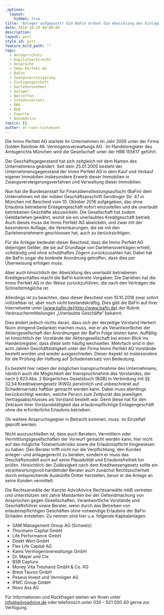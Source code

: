```yaml
---
_options:
  layout:
    hidden: true
title: 'Anleger aufgepasst! Die BaFin ordnet die Abwicklung des Einlagen- und Kreditgeschäfts der Immo Perfekt AG an'
date: 2016-10-28 00:00:00
description:
layout: post
style_id: post
feature_bild_path: ""
tags:
  - Anlegerschutz
  - Kapitalmarktrecht
  - Ansprüche
  - Immo Perfekt AG
  - BaFin
  - Zwangsversteigerung
  - Einlagengeschäft
  - Darlehensnehmer
  - Anleger
  - Betroffen
  - Schadensersatz
  - KWG
  - BGB
  - Experte
  - AdvoAdvice
topics: []
author: dr-sven-tintemann
---
```



Die Immo Perfekt AG startete ihr Unternehmen im Jahr 2005 unter der Firma Golden Rainbow 46. Vermögensverwaltungs AG.  Im Handelsregister des Amtsgerichts München wird die Gesellschaft unter der HRB 155617 geführt.

Der Geschäftsgegenstand hat sich zeitgleich mit dem Namen des Unternehmens geändert. Seit dem 25.01.2005 besteht der Unternehmensgegenstand der Immo Perfekt AG in dem Kauf und Verkauf eigener Immobilien insbesondere Erwerb dieser Immobilien in Zwangsversteigerungsverfahren und Verwaltung dieser Immobilien

Nun hat die Bundesanstalt für Finanzdienstleistungsaufsicht (BaFin) dem Unternehmen mit der noblen Geschäftsanschrift Sendlinger Str. 47 in München mit Bescheid vom 10. Oktober 2016 aufgegeben, das ohne Erlaubnis betriebene Einlagengeschäft sofort einzustellen und die unerlaubt betriebenen Geschäfte abzuwickeln. Die Gesellschaft hat zudem Gelddarlehen gewährt, womit sie ein unerlaubtes Kreditgeschäft betrieb. Auch dieses muss die Immo Perfekt AG abwickeln, und zwar mit der besonderen Auflage, die Vereinbarungen, die sie mit den Darlehensnehmern geschlossen hat, auch zu berücksichtigen.

Für die Anleger bedeutet dieser Bescheid, dass die Immo Perfekt AG diejenigen Gelder, die sie auf Grundlage von Darlehensverträgen erhielt, vollständig und ohne schuldhaftes Zögern zurückzuzahlen hat. Dabei hat die BaFin sogar die konkrete Anordnung getroffen, dass dies per Überweisung erfolgen muss.

Aber auch hinsichtlich der Abwicklung des unerlaubt betriebenen Kreditgeschäftes macht die BaFin konkrete Vorgaben: Die Darlehen hat die Immo Perfekt AG in der Weise zurückzuführen, die nach den Verträgen die Schnellstmögliche ist.

Allerdings ist zu beachten, dass dieser Bescheid vom 10.10.2016 zwar sofort vollziehbar ist, aber noch nicht bestandskräftig. Dies gibt die BaFin auf ihrer Internetseite unter [www.bafin.de](http://www.bafin.de) der Rubrik Verbrauchermitteilungen „Unerlaubte Geschäfte“ bekannt.

Dies ändert jedoch nichts daran, dass sich der derzeitige Vorstand Herbert Nunn dringend Gedanken machen muss, wie er als Verantwortlicher der Aktiengesellschaft den Anordnungen der BaFin Folge leisten kann. Auffällig ist hinsichtlich der Vorstände der Aktiengesellschaft bei einem Blick ins Handelsregister, dass diese sehr häufig wechselten. Mehrfach sind in den acht Jahren Geschäftstätigkeit unter der Firma Immo Perfekt AG Vorstände bestellt worden und wieder ausgeschieden. Dieser Aspekt ist insbesondere für die Prüfung der Haftung auf Schadensersatz von Bedeutung.

Es besteht hier neben der möglichen Inanspruchnahme des Unternehmens, nämlich auch die Möglichkeit der Inanspruchnahme des Vorstandes, der nach § 823 Abs. 2 Bürgerliches Gesetzbuch (BGB) in Verbindung mit §§ 32,54 Kreditwesengesetz (KWG) persönlich und unbeschränkt auf Schadensersatz haftbar gemacht werden kann. Dabei muss allerdings berücksichtigt werden, welche Person zum Zeitpunkt des jeweiligen Vertragsabschlusses als Vorstand bestellt war. Denn diese hat für den Zeitraum ihrer Vorstandstätigkeit das erlaubnispflichtige Einlagengeschäft ohne die erforderliche Erlaubnis betrieben.

Ob weitere Anspruchsgegner in Betracht kommen, muss  im Einzelfall geprüft werden.

Nicht auszuschließen ist, dass auch Beratern, Vermittlern oder Vermittlungsgesellschaften der Vorwurf gemacht werden kann, hier nicht auf das mögliche Totalverlustrisiko sowie die Erlaubnispflicht hingewiesen zu haben. Den Berater trifft nicht nur die Verpflichtung, den Kunden anleger- und anlagegerecht zu beraten, sondern er muss das Geschäftsmodell auch auf seine Plausibilität und Erlaubnisfreiheit hin prüfen. Hinsichtlich der Zulässigkeit nach dem Kreditwesengesetz sollte ein verantwortungsvoll handelnder Berater auch zunächst Rechtssicherheit durch entsprechende Auskünfte Dritter herstellen, bevor er die Anlage an seine Kunden vermittelt.

Die Rechtsanwälte der Kanzlei AdvoAdvice Rechtsanwälte mbB vertreten und unterstützen seit Jahre Mandanten bei der Geltendmachung von Ansprüchen gegen Gesellschaften, Verantwortliche Vorstände und Geschäftsführer sowie Berater, wenn durch das Betreiben von erlaubnispflichtigen Geschäften ohne notwendige Erlaubnis der BaFin Schäden entstehen. Zu nennen sind hier u.a. folgende Kapitalanlagen:

* SAM Management Group AG (Schweiz)
* Thormann Capital GmbH
* Life Performance GmbH
* Direkt Wert GmbH
* Flex Life Capital AG
* Kams Vermögensverwaltungs GmbH
* Dr. Mayer und Cie
* BSB Captura
* Money Vita Treuhand GmbH & Co. KG
* Brest Tauros GmbH
* Peseus Invest und Vermögen AG
* IFMC Group GmbH
* Novo Ass AG

Für Informationen und Rückfragen stehen wir Ihnen unter info@advoadvice.de oder telefonisch unter 030 – 921 000 40 gerne zur Verfügung.